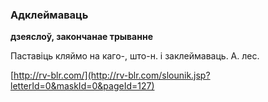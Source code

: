 ### Адклеймаваць
**дзеяслоў, закончанае трыванне**

Паставіць кляймо на каго-, што-н. і заклеймаваць. А. лес.

<a rel="author">[http://rv-blr.com/](http://rv-blr.com/slounik.jsp?letterId=0&maskId=0&pageId=127)</a>
